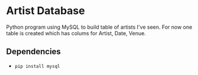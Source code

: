 
# Artist Database

Python program using MySQL to build table of artists I've seen.
For now one table is created which has colums for Artist, Date, Venue.

## Dependencies

* `pip install mysql`


